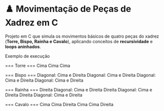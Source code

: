 # ♟️ Movimentação de Peças de Xadrez em C

Projeto em C que simula os movimentos básicos de quatro peças do xadrez (**Torre, Bispo, Rainha e Cavalo**), aplicando conceitos de **recursividade** e **loops aninhados**.  


Exemplo de execução

=== Torre ===
Cima
Cima
Cima

=== Bispo ===
Diagonal: Cima e Direita
Diagonal: Cima e Direita
Diagonal: Cima e Direita
Diagonal: Cima e Direita

=== Rainha ===
Direita
Diagonal: Cima e Direita
Direita
Diagonal: Cima e Direita
Direita
Diagonal: Cima e Direita

=== Cavalo ===
Cima
Cima
Direita
Cima
Cima
Direita

